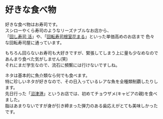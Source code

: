 ﻿# 好きな食べ物

好きな食べ物はお寿司です。  
スシローやくら寿司のようなリーズナブルなお店から、  
「[回し寿司 活](http://katumidori.co.jp/)」や、「[回転寿司根室花まる](https://www.sushi-hanamaru.com/)」といった単価高めのお店まで
色々な回転寿司屋に通っています。  

もちろん回らないお寿司も大好きですが、緊張してしまう上に量も少なめなのであんまり食べた気がしません(笑)  
それにまだ学生なので、流石に頻繫には行けないですしね。  

ネタは基本的に魚介類なら何でも食べます。  
特に珍しいネタが好きなので、その日入っているレアな魚を全種類制覇したりします。  
先日行った「[沼津港](https://tabelog.com/tokyo/A1304/A130401/13004192/)」というお店では、初めてチョウザメ(キャビアの親)を食べました。  
脂はあまりないですが身が引き締まった弾力のある歯応えがとても美味しかったです。  
